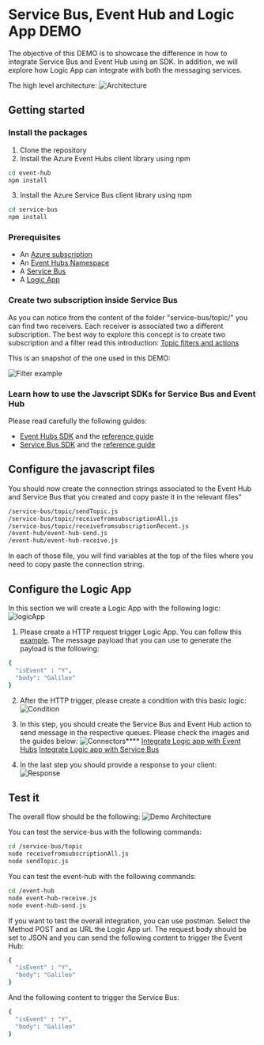 # Service Bus, Event Hub and Logic App DEMO

The objective of this DEMO is to showcase the difference in how to integrate Service Bus and Event Hub using an SDK. In addition, we will explore how Logic App can integrate with both the messaging services.

The high level architecture:
![Architecture](https://github.com/fdelivamsft/service-bus-event-hub-demo/raw/main/readme/highlevel.jpg)


## Getting started

### Install the packages

1. Clone the repository
2. Install the Azure Event Hubs client library using npm

```bash
cd event-hub
npm install
```
3. Install the Azure Service Bus client library using npm

```bash
cd service-bus
npm install
```
### Prerequisites

- An [Azure subscription](https://azure.microsoft.com/free/)
- An [Event Hubs Namespace](https://docs.microsoft.com/azure/event-hubs/)
- A [Service Bus](https://docs.microsoft.com/azure/service-bus/)
- A [Logic App](https://docs.microsoft.com/en-us/azure/logic-apps/)

### Create two subscription inside Service Bus

As you can notice from the content of the folder "service-bus/topic/" you can find two receivers. Each receiver is associated two a different subscription. The best way to explore this concept is to create two subscription and a filter read this introduction: [Topic filters and actions](https://docs.microsoft.com/en-us/azure/service-bus-messaging/topic-filters)

This is an snapshot of the one used in this DEMO:

![Filter example](https://github.com/fdelivamsft/service-bus-event-hub-demo/raw/master/readme/filterSubscriber.jpg)

### Learn how to use the Javscript SDKs for Service Bus and Event Hub

Please read carefully the following guides:
- [Event Hubs SDK](https://docs.microsoft.com/en-us/azure/event-hubs/event-hubs-node-get-started-send) and the [reference guide](https://docs.microsoft.com/en-us/javascript/api/@azure/event-hubs/?view=azure-node-latest)
- [Service Bus SDK](https://www.npmjs.com/package/@azure/service-bus) and the [reference guide](https://docs.microsoft.com/en-us/javascript/api/@azure/service-bus/?view=azure-node-latest)

## Configure the javascript files

You should now create the connection strings associated to the Event Hub and Service Bus that you created and copy paste it in the relevant files"
```bash
/service-bus/topic/sendTopic.js
/service-bus/topic/receivefromsubscriptionAll.js
/service-bus/topic/receivefromsubscriptionRecent.js
/event-hub/event-hub-send.js
/event-hub/event-hub-receive.js
```
In each of those file, you will find variables at the top of the files where you need to copy paste the connection string.

## Configure the Logic App

In this section we will create a Logic App with the following logic:
![logicApp](https://github.com/fdelivamsft/service-bus-event-hub-demo/raw/master/readme/logicApp.jpg)

1. Please create a HTTP request trigger Logic App. You can follow this [example](https://docs.microsoft.com/en-us/azure/connectors/connectors-native-reqres#add-request-trigger).
The message payload that you can use to generate the payload is the following:
```bash
{
  "isEvent" : "Y",
  "body": "Galileo"
}
```

2. After the HTTP trigger, please create a condition with this basic logic:
![Condition](https://github.com/fdelivamsft/service-bus-event-hub-demo/raw/master/readme/condition.jpg)

3. In this step, you should create the Service Bus and Event Hub action to send message in the respective queues. Please check the images and the guides below:
![Connectors](https://github.com/fdelivamsft/service-bus-vs-event-hub/raw/master/readme/orchestration.jpg)****
[Integrate Logic app with Event Hubs](https://docs.microsoft.com/en-us/azure/connectors/connectors-create-api-azure-event-hubs)
[Integrate Logic app with Service Bus](https://docs.microsoft.com/en-us/azure/connectors/connectors-create-api-servicebus)

4. In the last step you should provide a response to your client:
![Response](https://github.com/fdelivamsft/service-bus-event-hub-demo/raw/master/readme/response.jpg)

## Test it

The overall flow should be the following:
![Demo Architecture](https://github.com/fdelivamsft/service-bus-event-hub-demo/raw/master/readme/DemoOVerview.jpg)

You can test the service-bus with the following commands:
```bash
cd /service-bus/topic
node receivefromsubscriptionAll.js
node sendTopic.js
```

You can test the event-hub with the following commands:
```bash
cd /event-hub
node event-hub-receive.js
node event-hub-send.js
```

If you want to test the overall integration, you can use postman. Select the Method POST and as URL the Logic App url. The request body should be set to JSON and you can send the following content to trigger the Event Hub:
```bash
{
  "isEvent" : "Y",
  "body": "Galileo"
}
```
And the following content to trigger the Service Bus:
```bash
{
  "isEvent" : "Y",
  "body": "Galileo"
}
```
